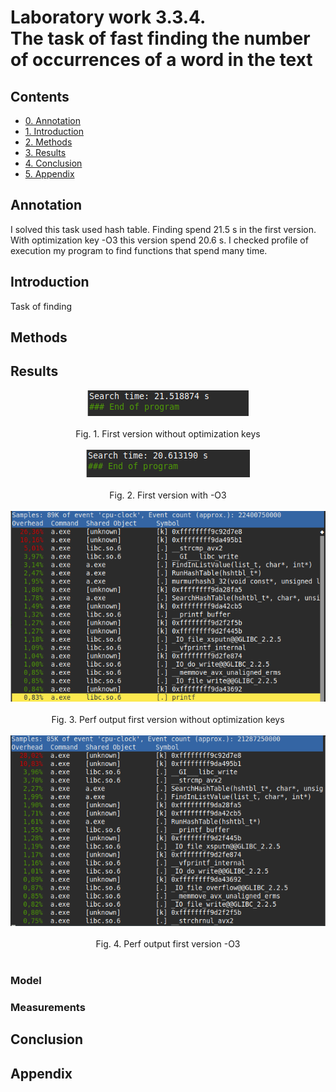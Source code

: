 # Laboratory work 3.3.4.<br>The task of fast finding the number of occurrences of a word in the text
## Contents
- [0. Annotation](#annotation)
- [1. Introduction](#introduction)
- [2. Methods](#methods)
- [3. Results](#results)
- [4. Conclusion](#conclusion)
- [5. Appendix](#appendix)

## Annotation
I solved this task used hash table. Finding spend 21.5 s in the first version. With optimization key -O3 this version spend 20.6 s. I checked profile of execution my program to find functions that spend many time. 


## Introduction
Task of finding


## Methods

## Results


<div align="center"><img src="img/FirstVersionWithoutOptimizationKeys.png"></div><br>
  <div align="center"> Fig. 1. First version without optimization keys</div><br>

<div align="center"><img src="img/FirstVersionWithO3.png"></div><br>
  <div align="center"> Fig. 2. First version with -O3</div><br>


<div align="center"><img src="img/PerfOutputFirstVersionWithoutOptimizationKeys.png"></div><br>
  <div align="center"> Fig. 3. Perf output first version without optimization keys</div><br>

<div align="center"><img src="img/PerfOutputFirstVersionWithO3.png"></div><br>
  <div align="center"> Fig. 4. Perf output first version -O3</div><br>

### Model

### Measurements

## Conclusion

## Appendix
